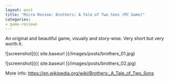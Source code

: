 ```yaml
---
layout: post
title: "Micro Review: Brothers: A Tale of Two Sons (PC Game)"
categories:
- game-reviews
---
```


<p>An original and beautiful game, visually and story-wise. Very short but very worth it.</p>


![screenshot]({{ site.baseurl }}/images/posts/brothers_01.jpg)


![screenshot]({{ site.baseurl }}/images/posts/brothers_02.jpg)


<p>More info: <a href="https://en.wikipedia.org/wiki/Brothers:_A_Tale_of_Two_Sons">https://en.wikipedia.org/wiki/Brothers:_A_Tale_of_Two_Sons</a></p>
